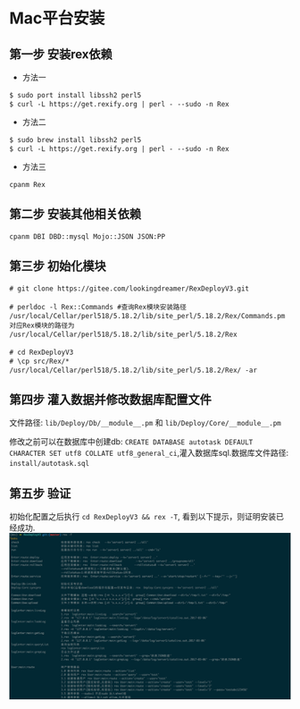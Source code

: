 # Mac平台安装

## 第一步 安装rex依赖

* 方法一

```
$ sudo port install libssh2 perl5
$ curl -L https://get.rexify.org | perl - --sudo -n Rex
```

* 方法二 

```
$ sudo brew install libssh2 perl5
$ curl -L https://get.rexify.org | perl - --sudo -n Rex
```

* 方法三

```
cpanm Rex
```

## 第二步 安装其他相关依赖

```
cpanm DBI DBD::mysql Mojo::JSON JSON:PP
```

## 第三步 初始化模块

```
# git clone https://gitee.com/lookingdreamer/RexDeployV3.git

# perldoc -l Rex::Commands #查询Rex模块安装路径
/usr/local/Cellar/perl518/5.18.2/lib/site_perl/5.18.2/Rex/Commands.pm
对应Rex模块的路径为 /usr/local/Cellar/perl518/5.18.2/lib/site_perl/5.18.2/Rex

# cd RexDeployV3
# \cp src/Rex/* /usr/local/Cellar/perl518/5.18.2/lib/site_perl/5.18.2/Rex/ -ar
```

## 第四步 灌入数据并修改数据库配置文件

文件路径: `lib/Deploy/Db/__module__.pm` 和 `lib/Deploy/Core/__module__.pm`

修改之前可以在数据库中创建db: `CREATE DATABASE autotask DEFAULT CHARACTER SET utf8 COLLATE utf8_general_ci`,灌入数据库sql.数据库文件路径: `install/autotask.sql`

## 第五步 验证

初始化配置之后执行 `cd RexDeployV3 && rex -T`, 看到以下提示，则证明安装已经成功.![](/assets/macimport.png)

